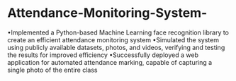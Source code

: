 # Attendance-Monitoring-System-

•Implemented a Python-based Machine Learning face recognition library to create an efficient attendance monitoring system 
•Simulated the system using publicly available datasets, photos, and videos, verifying and testing the results for improved efficiency 
•Successfully deployed a web application for automated attendance marking, capable of capturing a single photo of the entire class
